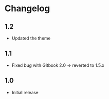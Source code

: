 # Changelog

## 1.2
* Updated the theme

## 1.1
* Fixed bug with Gitbook 2.0 => reverted to 1.5.x

## 1.0
* Initial release
